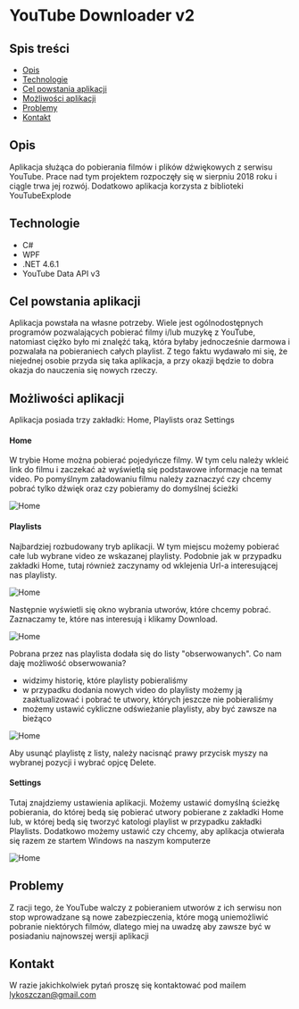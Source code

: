 # YouTube Downloader v2

## Spis treści
* [Opis](#opis)
* [Technologie](#technologie)
* [Cel powstania aplikacji](#cel-powstania-aplikacji)
* [Możliwości aplikacji](#możliwości-aplikacji)
* [Problemy](#problemy)
* [Kontakt](#kontakt)

## Opis
Aplikacja służąca do pobierania filmów i plików dźwiękowych z serwisu YouTube. Prace nad tym projektem rozpoczęły się w sierpniu 2018 roku i ciągle trwa jej rozwój. Dodatkowo aplikacja korzysta z biblioteki YouTubeExplode

## Technologie
* C#
* WPF
* .NET 4.6.1
* YouTube Data API v3

## Cel powstania aplikacji
Aplikacja powstała na własne potrzeby. Wiele jest ogólnodostępnych programów pozwalających pobierać filmy i/lub muzykę z YouTube, natomiast ciężko było mi znalęźć taką, która byłaby jednocześnie darmowa i pozwalała na pobieraniech całych playlist. Z tego faktu wydawało mi się, że niejednej osobie przyda się taka aplikacja, a przy okazji będzie to dobra okazja do nauczenia się nowych rzeczy.

## Możliwości aplikacji
<p>Aplikacja posiada trzy zakładki: Home, Playlists oraz Settings</p>

#### Home
W trybie Home można pobierać pojedyńcze filmy. W tym celu należy wkleić link do filmu i zaczekać aż wyświetlą się podstawowe informacje na temat video. Po pomyślnym załadowaniu filmu należy zaznaczyć czy chcemy pobrać tylko dźwięk oraz czy pobieramy do domyślnej ścieżki

![Home](https://github.com/lykoszczan/YouTube-Downloader-v2/blob/master/YD%20v2/screenshots/home.png?raw=true)

#### Playlists
Najbardziej rozbudowany tryb aplikacji. W tym miejscu możemy pobierać całe lub wybrane video ze wskazanej playlisty. Podobnie jak w przypadku zakładki Home, tutaj również zaczynamy od wklejenia Url-a interesującej nas playlisty.

![Home](https://github.com/lykoszczan/YouTube-Downloader-v2/blob/master/YD%20v2/screenshots/any.png?raw=true)

Następnie wyświetli się okno wybrania utworów, które chcemy pobrać. Zaznaczamy te, które nas interesują i klikamy Download.

![Home](https://github.com/lykoszczan/YouTube-Downloader-v2/blob/master/YD%20v2/screenshots/selectsongs.png?raw=true)

Pobrana przez nas playlista dodała się do listy "obserwowanych". Co nam daję możliwość obserwowania? <br>
* widzimy historię, które playlisty pobieraliśmy
* w przypadku dodania nowych video do playlisty możemy ją zaaktualizować i pobrać te utwory, których jeszcze nie pobieraliśmy
* możemy ustawić cykliczne odświeżanie playlisty, aby być zawsze na bieżąco

![Home](https://github.com/lykoszczan/YouTube-Downloader-v2/blob/master/YD%20v2/screenshots/playlistitem.png?raw=true)

<p>Aby usunąć playlistę z listy, należy nacisnąć prawy przycisk myszy na wybranej pozycji i wybrać opjcę Delete.</p>

#### Settings
Tutaj znajdziemy ustawienia aplikacji. Możemy ustawić domyślną ścieżkę pobierania, do której bedą się pobierać utwory pobierane z zakładki Home lub, w której bedą się tworzyć katologi playlist w przypadku zakładki Playlists. Dodatkowo możemy ustawić czy chcemy, aby aplikacja otwierała się razem ze startem Windows na naszym komputerze

![Home](https://github.com/lykoszczan/YouTube-Downloader-v2/blob/master/YD%20v2/screenshots/settings.png?raw=true)

## Problemy
<p>Z racji tego, że YouTube walczy z pobieraniem utworów z ich serwisu non stop wprowadzane są nowe zabezpieczenia, które mogą uniemożliwić pobranie niektórych filmów, dlatego miej na uwadzę aby zawsze być w posiadaniu najnowszej wersji aplikacji</p>

## Kontakt
<p> W razie jakichkolwiek pytań proszę się kontaktować pod mailem <a href="mailto: lykoszczan@gmail.com">lykoszczan@gmail.com</a></p>
